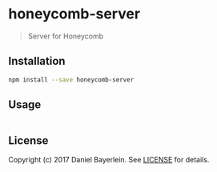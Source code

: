 # honeycomb-server

> Server for Honeycomb

## Installation

```bash
npm install --save honeycomb-server
```

## Usage

```javascript

```

## License

Copyright (c) 2017 Daniel Bayerlein. See [LICENSE](../../LICENSE.md) for details.
